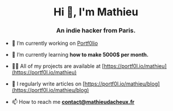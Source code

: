 <h1 align="center">Hi 👋, I'm Mathieu</h1>
<h3 align="center">An indie hacker from Paris.</h3>

- 🔭 I’m currently working on [Portf0lio](https://portf0l.io)

- 🌱 I’m currently learning **how to make 5000$ per month.**

- 👨‍💻 All of my projects are available at [https://portf0l.io/mathieu](https://portf0l.io/mathieu)

- 📝 I regularly write articles on [https://portf0l.io/mathieu/blog](https://portf0l.io/mathieu/blog)

- 📫 How to reach me **contact@mathieudacheux.fr**
